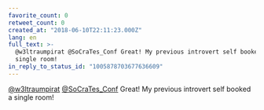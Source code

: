 ```yaml
---
favorite_count: 0
retweet_count: 0
created_at: "2018-06-10T22:11:23.000Z"
lang: en
full_text: >-
  @w3ltraumpirat @SoCraTes_Conf Great! My previous introvert self booked a
  single room!
in_reply_to_status_id: "1005878703677636609"
---
```


[@w3ltraumpirat](https://twitter.com/w3ltraumpirat)
[@SoCraTes_Conf](https://twitter.com/SoCraTes_Conf) Great! My previous introvert
self booked a single room!
